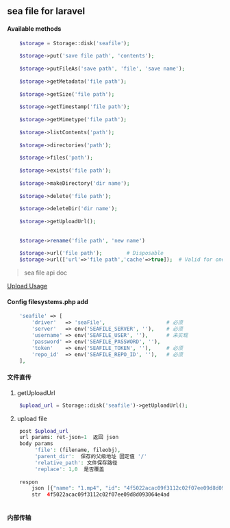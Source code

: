 ## sea file for laravel

#### Available methods

```php
    $storage = Storage::disk('seafile');
    
    $storage->put('save file path', 'contents');
    
    $storage->putFileAs('save path', 'file', 'save name');
    
    $storage->getMetadata('file path');
    
    $storage->getSize('file path');
    
    $storage->getTimestamp('file path');
    
    $storage->getMimetype('file path');
    
    $storage->listContents('path');
    
    $storage->directories('path');
    
    $storage->files('path');
    
    $storage->exists('file path');
    
    $storage->makeDirectory('dir name');
    
    $storage->delete('file path');
    
    $storage->deleteDir('dir name');
    
    $storage->getUploadUrl();       
                  
    
    $storage->rename('file path', 'new name')  
       
    $storage->url('file path');        # Disposable 
    $storage->url(['url'=>'file path','cache'=>true]);  # Valid for one hour

```
> sea file api doc

[Upload Usage](https://download.seafile.com/published/web-api/v2.1/file-upload.md#user-content-Update%20File)


#### Config filesystems.php add

```php
    'seafile' => [
        'driver'   => 'seaFile',                    # 必须
        'server'   => env('SEAFILE_SERVER', ''),    # 必须
        'username' => env('SEAFILE_USER', ''),      # 未实现
        'password' => env('SEAFILE_PASSWORD', ''),
        'token'    => env('SEAFILE_TOKEN', ''),     # 必须
        'repo_id'  => env('SEAFILE_REPO_ID', ''),	# 必须	    	
    ],

```

#### 文件直传

1. getUploadUrl

```php
    $upload_url = Storage::disk('seafile')->getUploadUrl();

```

2. upload file

```php
    post $upload_url
    url params: ret-json=1  返回 json    
    body params
         'file': (filename, fileobj),
         'parent_dir':  保存的父级地址 固定值 '/'
         'relative_path': 文件保存路径
         'replace': 1,0  是否覆盖
    
    respon
        json [{"name": "1.mp4", "id": "4f5022acac09f3112c02f07ee09d8d093064e4ad", "size": 302668280}]
        str  4f5022acac09f3112c02f07ee09d8d093064e4ad        
        
```

#### 内部传输